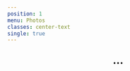 ```yaml
---
position: 1
menu: Photos
classes: center-text
single: true
---
```


<div id="wedding-gallery"></div>
<div style="text-align: center; font-weight: bold; margin: 1em; font-size: x-large">&#8230;</div>
